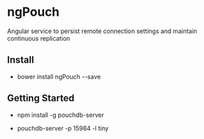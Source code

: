ngPouch
=======

Angular service to persist remote connection settings and maintain continuous replication

Install
------------

* bower install ngPouch --save

Getting Started
------------

* npm install -g pouchdb-server

* pouchdb-server -p 15984 -l tiny

